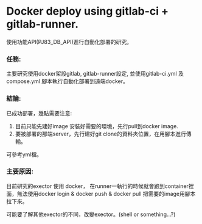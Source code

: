 # Docker deploy using gitlab-ci + gitlab-runner.

使用功能API(PJ83_DB_API)進行自動化部署的研究。


### 任務:
主要研究使用docker架設gitlab, gitlab-runner設定,
並使用gitlab-ci.yml 及 compose.yml 腳本執行自動化部署到遠端docker。

### 結論:
已成功部署，幾點需要注意:
1. 目前只能先建好image 安裝好需要的環境，先行pull到docker image.
2. 要被部署的那端server，先行建好git clone的資料夾位置，在用腳本進行傳輸。

可參考yml檔。

### 主要原因:
目前研究的exector 使用 docker，
在runner一執行的時候就會跑到container裡面，無法使用docker login & docker push & docker pull 把需要的image用腳本拉下來。

可能要了解其他exector的不同，改變exector。(shell or something...?)
